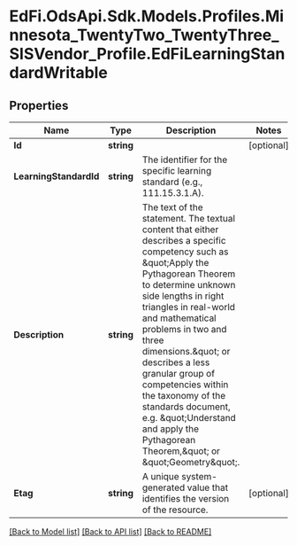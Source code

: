 # EdFi.OdsApi.Sdk.Models.Profiles.Minnesota_TwentyTwo_TwentyThree_SISVendor_Profile.EdFiLearningStandardWritable
## Properties

Name | Type | Description | Notes
------------ | ------------- | ------------- | -------------
**Id** | **string** |  | [optional] 
**LearningStandardId** | **string** | The identifier for the specific learning standard (e.g., 111.15.3.1.A). | 
**Description** | **string** | The text of the statement. The textual content that either describes a specific competency such as \&quot;Apply the Pythagorean Theorem to determine unknown side lengths in right triangles in real-world and mathematical problems in two and three dimensions.\&quot; or describes a less granular group of competencies within the taxonomy of the standards document, e.g. \&quot;Understand and apply the Pythagorean Theorem,\&quot; or \&quot;Geometry\&quot;. | 
**Etag** | **string** | A unique system-generated value that identifies the version of the resource. | [optional] 

[[Back to Model list]](../README.md#documentation-for-models) [[Back to API list]](../README.md#documentation-for-api-endpoints) [[Back to README]](../README.md)

